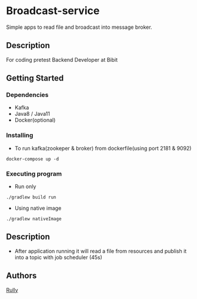 # Broadcast-service 

Simple apps to read file and broadcast into message broker.

## Description

For coding pretest Backend Developer at Bibit  

## Getting Started

### Dependencies

* Kafka  
* Java8 / Java11
* Docker(optional)

### Installing

* To run kafka(zookeper & broker) from dockerfile(using port 2181 & 9092) 
```
docker-compose up -d
```

### Executing program

* Run only

```
./gradlew build run
```

* Using native image
```
./gradlew nativeImage
```

## Description

* After application running it will read a file from resources and publish it into a topic 
with job scheduler (45s)


## Authors

[Rully](https://github.com/r4lly99)